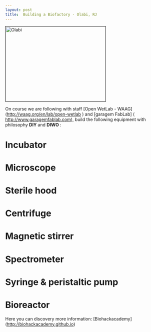 ```yaml
---
layout: post
title:  Building a Biofactory - Olabi, RJ
---
```


<img src="https://cloud.githubusercontent.com/assets/11843828/7238935/73b303cc-e77c-11e4-8a51-7991e17fe0a3.png" 
alt="Olabi" width="320" height="240" border="1" />

On course we are following with staff [Open WetLab - WAAG] (http://waag.org/en/lab/open-wetlab ) and [garagem FabLab] ( http://www.garagemfablab.com), build the following equipment with philosophy <strong> DIY </strong> and <strong> DIWO </strong>:

# Incubator

# Microscope

# Sterile hood

# Centrifuge

# Magnetic stirrer

# Spectrometer

# Syringe & peristaltic pump

# Bioreactor


Here you can discovery more information: [Biohackacademy] (http://biohackacademy.github.io) 




